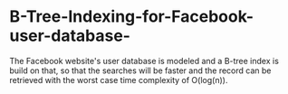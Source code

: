 # B-Tree-Indexing-for-Facebook-user-database-
The Facebook website's user database is modeled and a B-tree index is build on that, so that the searches will be faster and the record can be retrieved with the worst case time complexity of  O(log(n)). 
